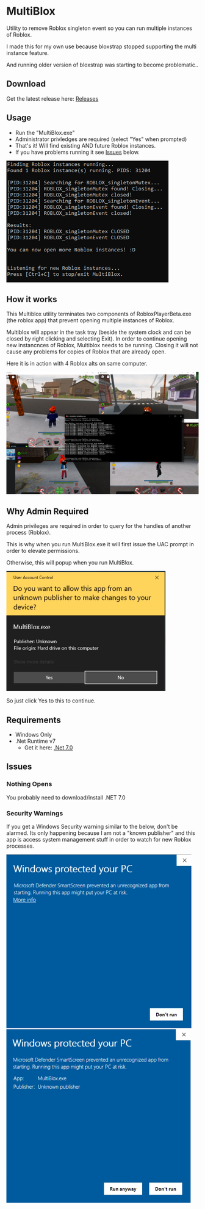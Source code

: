 # MultiBlox
 Utility to remove Roblox singleton event so you can run multiple instances of Roblox.  

 I made this for my own use because bloxstrap stopped supporting the multi instance feature.  

 And running older version of bloxstrap was starting to become problematic.. 

## Download
Get the latest release here: [Releases](https://github.com/rasp8erries/multiblox-cs/releases/latest)

## Usage
- Run the "MultiBlox.exe" 
- Administrator privledges are required (select "Yes" when prompted) 
- That's it! Will find existing AND future Roblox instances. 
- If you have problems running it see [Issues](#issues) below. 

![MultiBlox Success](/images/multiblox-success-v1.0.4.png)

## How it works

This Multiblox utility terminates two components of RobloxPlayerBeta.exe (the roblox app) that prevent opening multiple instances of Roblox.

Multiblox will appear in the task tray (beside the system clock and can be closed by right clicking and selecting Exit). In order to continue opening new instancnces of Roblox, Multiblox needs to be running. Closing it will not cause any problems for copies of Roblox that are already open.

Here it is in action with 4 Roblox alts on same computer. 

![example-usage-1](/images/example-usage-1.png)

## Why Admin Required
Admin privileges are required in order to query for the handles of another process (Roblox). 

This is why when you run MultiBlox.exe it will first issue the UAC prompt in order to elevate permissions. 

Otherwise, this will popup when you run MultiBlox. 

![uac-prompt](/images/uac-prompt.png) 

So just click Yes to this to continue. 

## <a name="reqs"></a>Requirements
- Windows Only
- .Net Runtime v7 
  - Get it here: [.Net 7.0](https://aka.ms/dotnet-core-applaunch?framework=Microsoft.NETCore.App&framework_version=7.0.0&arch=x64&rid=win10-x64)

## <a name="issues"></a>Issues
### Nothing Opens
You probably need to download/install .NET 7.0

### Security Warnings
If you get a Windows Security warning similar to the below, don't be alarmed. Its only happening because I am not a "known publisher" and this app is access system management stuff in order to watch for new Roblox processes. 

![ms-sec-1](/images/ms-security-1.png)![ms-sec-2](/images/ms-security-2.png) 

